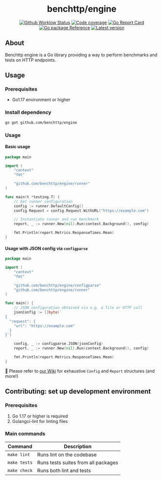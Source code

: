 <h1 align="center">benchttp/engine</h1>

<p align="center">
  <a href="https://github.com/benchttp/engine/actions/workflows/ci.yml?query=branch%3Amain">
    <img alt="Github Worklow Status" src="https://img.shields.io/github/workflow/status/benchttp/engine/Lint%20&%20Test%20&%20Build"></a>
  <a href="https://codecov.io/gh/benchttp/engine">
    <img alt="Code coverage" src="https://img.shields.io/codecov/c/gh/benchttp/engine?label=coverage"></a>
  <a href="https://goreportcard.com/report/github.com/benchttp/engine">
    <img alt="Go Report Card" src="https://goreportcard.com/badge/github.com/benchttp/engine" /></a>
  <br />
  <a href="https://pkg.go.dev/github.com/benchttp/engine#section-documentation">
    <img alt="Go package Reference" src="https://img.shields.io/badge/pkg-reference-informational?logo=go" /></a>
  <a href="https://github.com/benchttp/engine/releases">
    <img alt="Latest version" src="https://img.shields.io/github/v/tag/benchttp/engine?label=release"></a>
</p>

## About

Benchttp engine is a Go library providing a way to perform benchmarks and tests
on HTTP endpoints.

## Usage

### Prerequisites

- Go1.17 environment or higher

### Install dependency

```txt
go get github.com/benchttp/engine
```

### Usage

#### Basic usage

```go
package main

import (
    "context"
    "fmt"

    "github.com/benchttp/engine/runner"
)

func main(t *testing.T) {
    // Set runner configuration
    config := runner.DefaultConfig()
    config.Request = config.Request.WithURL("https://example.com")

    // Instantiate runner and run benchmark
    report, _ := runner.New(nil).Run(context.Background(), config)

    fmt.Println(report.Metrics.ResponseTimes.Mean)
}
```

#### Usage with JSON config via `configparse`

```go
package main

import (
	"context"
	"fmt"

	"github.com/benchttp/engine/configparse"
	"github.com/benchttp/engine/runner"
)

func main() {
    // JSON configuration obtained via e.g. a file or HTTP call
    jsonConfig := []byte(`
{
  "request": {
    "url": "https://example.com"
  }
}`)

    config, _ := configparse.JSON(jsonConfig)
    report, _ := runner.New(nil).Run(context.Background(), config)

    fmt.Println(report.Metrics.ResponseTimes.Mean)
}
```

📄 Please refer to [our Wiki](https://github.com/benchttp/engine/wiki/IO-Structures) for exhaustive `Config` and `Report` structures (and more!)

## Contributing: set up development environment

### Prerequisites

1. Go 1.17 or higher is required
1. Golangci-lint for linting files

### Main commands

| Command      | Description                         |
| ------------ | ----------------------------------- |
| `make lint`  | Runs lint on the codebase           |
| `make tests` | Runs tests suites from all packages |
| `make check` | Runs both lint and tests            |
